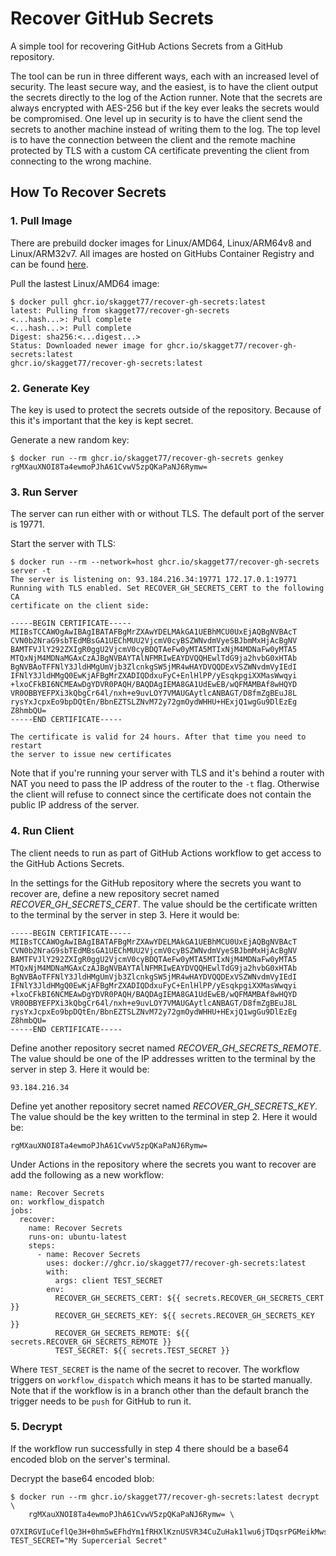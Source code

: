 # Recover GitHub Secrets
A simple tool for recovering GitHub Actions Secrets from a GitHub repository.

The tool can be run in three different ways, each with an increased level of security. The least secure way, and the easiest, is to have the client output the secrets directly to the log of the Action runner. Note that the secrets are always encrypted with AES-256 but if the key ever leaks the secrets would be compromised. One level up in security is to have the client send the secrets to another machine instead of writing them to the log. The top level is to have the connection between the client and the remote machine protected by TLS with a custom CA certificate preventing the client from connecting to the wrong machine.

## How To Recover Secrets

### 1. Pull Image
There are prebuild docker images for Linux/AMD64, Linux/ARM64v8 and Linux/ARM32v7. All images are hosted on GitHubs Container Registry and can be found [here](https://github.com/skagget77/recover-gh-secrets/pkgs/container/recover-gh-secrets).

Pull the lastest Linux/AMD64 image:
```
$ docker pull ghcr.io/skagget77/recover-gh-secrets:latest
latest: Pulling from skagget77/recover-gh-secrets
<...hash...>: Pull complete
<...hash...>: Pull complete
Digest: sha256:<...digest...>
Status: Downloaded newer image for ghcr.io/skagget77/recover-gh-secrets:latest
ghcr.io/skagget77/recover-gh-secrets:latest
```

### 2. Generate Key
The key is used to protect the secrets outside of the repository. Because of this it's important that the key is kept secret.

Generate a new random key:
```
$ docker run --rm ghcr.io/skagget77/recover-gh-secrets genkey
rgMXauXNOI8Ta4ewmoPJhA61CvwV5zpQKaPaNJ6Rymw=
```

### 3. Run Server
The server can run either with or without TLS. The default port of the server is 19771.

Start the server with TLS:
```
$ docker run --rm --network=host ghcr.io/skagget77/recover-gh-secrets server -t
The server is listening on: 93.184.216.34:19771 172.17.0.1:19771
Running with TLS enabled. Set RECOVER_GH_SECRETS_CERT to the following CA
certificate on the client side:

-----BEGIN CERTIFICATE-----
MIIBsTCCAWOgAwIBAgIBATAFBgMrZXAwYDELMAkGA1UEBhMCU0UxEjAQBgNVBAcT
CVN0b2NraG9sbTEdMBsGA1UEChMUU2VjcmV0cyBSZWNvdmVyeSBJbmMxHjAcBgNV
BAMTFVJlY292ZXIgR0ggU2VjcmV0cyBDQTAeFw0yMTA5MTIxNjM4MDNaFw0yMTA5
MTQxNjM4MDNaMGAxCzAJBgNVBAYTAlNFMRIwEAYDVQQHEwlTdG9ja2hvbG0xHTAb
BgNVBAoTFFNlY3JldHMgUmVjb3ZlcnkgSW5jMR4wHAYDVQQDExVSZWNvdmVyIEdI
IFNlY3JldHMgQ0EwKjAFBgMrZXADIQDdxuFyC+EnlHlPP/yEsqkpgiXXMasWwqyi
+lxoCFkBI6NCMEAwDgYDVR0PAQH/BAQDAgIEMA8GA1UdEwEB/wQFMAMBAf8wHQYD
VR0OBBYEFPXi3kQbgCr64l/nxh+e9uvLOY7VMAUGAytlcANBAGT/D8fmZgBEuJ8L
rysYxJcpxEo9bpDQtEn/BbnEZTSLZNvM72y72gmOydWHHU+HExjQ1wgGu9DlEzEg
Z8hmbQU=
-----END CERTIFICATE-----

The certificate is valid for 24 hours. After that time you need to restart
the server to issue new certificates
```

Note that if you're running your server with TLS and it's behind a router with NAT you need to pass the IP address of the router to the `-t` flag. Otherwise the client will refuse to connect since the certificate does not contain the public IP address of the server.

### 4. Run Client
The client needs to run as part of GitHub Actions workflow to get access to the GitHub Actions Secrets.

In the settings for the GitHub repository where the secrets you want to recover are, define a new repository secret named *RECOVER_GH_SECRETS_CERT*. The value should be the certificate written to the terminal by the server in step 3. Here it would be:
```
-----BEGIN CERTIFICATE-----
MIIBsTCCAWOgAwIBAgIBATAFBgMrZXAwYDELMAkGA1UEBhMCU0UxEjAQBgNVBAcT
CVN0b2NraG9sbTEdMBsGA1UEChMUU2VjcmV0cyBSZWNvdmVyeSBJbmMxHjAcBgNV
BAMTFVJlY292ZXIgR0ggU2VjcmV0cyBDQTAeFw0yMTA5MTIxNjM4MDNaFw0yMTA5
MTQxNjM4MDNaMGAxCzAJBgNVBAYTAlNFMRIwEAYDVQQHEwlTdG9ja2hvbG0xHTAb
BgNVBAoTFFNlY3JldHMgUmVjb3ZlcnkgSW5jMR4wHAYDVQQDExVSZWNvdmVyIEdI
IFNlY3JldHMgQ0EwKjAFBgMrZXADIQDdxuFyC+EnlHlPP/yEsqkpgiXXMasWwqyi
+lxoCFkBI6NCMEAwDgYDVR0PAQH/BAQDAgIEMA8GA1UdEwEB/wQFMAMBAf8wHQYD
VR0OBBYEFPXi3kQbgCr64l/nxh+e9uvLOY7VMAUGAytlcANBAGT/D8fmZgBEuJ8L
rysYxJcpxEo9bpDQtEn/BbnEZTSLZNvM72y72gmOydWHHU+HExjQ1wgGu9DlEzEg
Z8hmbQU=
-----END CERTIFICATE-----
```

Define another repository secret named *RECOVER_GH_SECRETS_REMOTE*. The value should be one of the IP addresses written to the terminal by the server in step 3. Here it would be:
```
93.184.216.34
```

Define yet another repository secret named *RECOVER_GH_SECRETS_KEY*. The value should be the key written to the terminal in step 2. Here it would be:
```
rgMXauXNOI8Ta4ewmoPJhA61CvwV5zpQKaPaNJ6Rymw=
```

Under Actions in the repository where the secrets you want to recover are add the following as a new workflow:
```
name: Recover Secrets
on: workflow_dispatch
jobs:
  recover:
    name: Recover Secrets
    runs-on: ubuntu-latest
    steps:
      - name: Recover Secrets
        uses: docker://ghcr.io/skagget77/recover-gh-secrets:latest
        with:
          args: client TEST_SECRET
        env:
          RECOVER_GH_SECRETS_CERT: ${{ secrets.RECOVER_GH_SECRETS_CERT }}
          RECOVER_GH_SECRETS_KEY: ${{ secrets.RECOVER_GH_SECRETS_KEY }}
          RECOVER_GH_SECRETS_REMOTE: ${{ secrets.RECOVER_GH_SECRETS_REMOTE }}
          TEST_SECRET: ${{ secrets.TEST_SECRET }}
```
Where `TEST_SECRET` is the name of the secret to recover. The workflow triggers on `workflow_dispatch` which means it has to be started manually. Note that if the workflow is in a branch other than the default branch the trigger needs to be `push` for GitHub to run it.

### 5. Decrypt
If the workflow run successfully in step 4 there should be a base64 encoded blob on the server's terminal.

Decrypt the base64 encoded blob:
```
$ docker run --rm ghcr.io/skagget77/recover-gh-secrets:latest decrypt \
    rgMXauXNOI8Ta4ewmoPJhA61CvwV5zpQKaPaNJ6Rymw= \
    O7XIRGVIuCeflQe3H+0hm5wEFhdYm1fRHXlKznUSVR34CuZuHak1lwu6jTDqsrPGMeikMwsFfvc=
TEST_SECRET="My Supercerial Secret"
```
